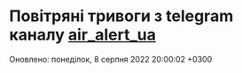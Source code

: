 # Повітряні тривоги з telegram каналу [air_alert_ua](https://t.me/air_alert_ua)

Оновлено:
понеділок, 8 серпня 2022 20:00:02 +0300
